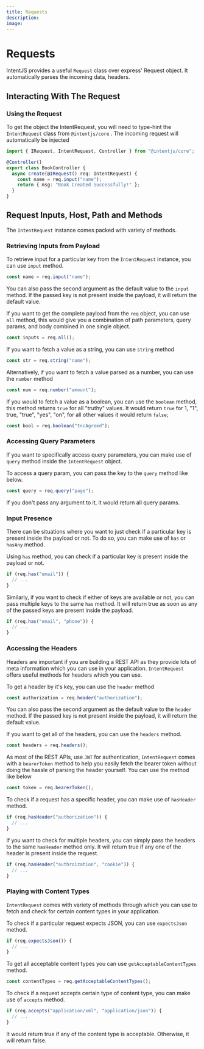 ```yaml
---
title: Requests
description:
image:
---
```


# Requests

IntentJS provides a useful `Request` class over express' Request object. It automatically parses the incoming data, headers.

## Interacting With The Request

### Using the Request

To get the object the IntentRequest, you will need to type-hint the `IntentRequest` class from `@intentjs/core` . The incoming request will automatically be injected

```ts
import { IRequest, IntentRequest, Controller } from "@intentjs/core";

@Controller()
export class BookController {
  async create(@IRequest() req: IntentRequest) {
    const name = req.input("name");
    return { msg: "Book Created Successfully!" };
  }
}
```

## Request Inputs, Host, Path and Methods

The `IntentRequest` instance comes packed with variety of methods.

### Retrieving Inputs from Payload

To retrieve input for a particular key from the `IntentRequest` instance, you can use `input` method.

```typescript
const name = req.input("name");
```

You can also pass the second argument as the default value to the `input` method. If the passed key is not present inside the payload, it will return the default value.&#x20;

If you want to get the complete payload from the `req` object, you can use `all` method, this would give you a combination of path parameters, query params, and body combined in one single object.

```typescript
const inputs = req.all();
```

If you want to fetch a value as a string, you can use `string` method

```typescript
const str = req.string("name");
```

Alternatively, if you want to fetch a value parsed as a number, you can use the `number` method

```typescript
const num = req.number("amount");
```

If you would to fetch a value as a boolean, you can use the `boolean` method, this method returns `true` for all "truthy" values. It would return `true` for 1, "1", true, "true", "yes", "on", for all other values it would return `false`;

```typescript
const bool = req.boolean("tncAgreed");
```

### Accessing Query Parameters

If you want to specifically access query parameters, you can make use of `query` method inside the `IntentRequest` object.

To access a query param, you can pass the key to the `query` method like below.

```typescript
const query = req.query("page");
```

If you don't pass any argument to it, it would return all query params.

### Input Presence

There can be situations where you want to just check if a particular key is present inside the payload or not. To do so, you can make use of `has` or `hasAny` method.

Using `has` method, you can check if a particular key is present inside the payload or not.

```typescript
if (req.has("email")) {
  // ...
}
```

Similarly, if you want to check if either of keys are available or not, you can pass multiple keys to the same `has` method. It will return true as soon as any of the passed keys are present inside the payload.

```typescript
if (req.has("email", "phone")) {
  // ...
}
```

### Accessing the Headers

Headers are important if you are building a REST API as they provide lots of meta information which you can use in your application. `IntentRequest` offers useful methods for headers which you can use.

To get a header by it's key, you can use the `header` method

```typescript
const authorization = req.header("authorization");
```

You can also pass the second argument as the default value to the `header` method. If the passed key is not present inside the payload, it will return the default value.&#x20;

If you want to get all of the headers, you can use the `headers` method.

```typescript
const headers = req.headers();
```

As most of the REST APIs, use `JWT` for authentication, `IntentRequest` comes with a `bearerToken` method to help you easily fetch the bearer token without doing the hassle of parsing the header yourself. You can use the method like below

```typescript
const token = req.bearerToken();
```

To check if a request has a specific header, you can make use of `hasHeader` method.

```typescript
if (req.hasHeader("authorization")) {
  // ...
}
```

If you want to check for multiple headers, you can simply pass the headers to the same `hasHeader` method only. It will return true if any one of the header is present inside the request.

```typescript
if (req.hasHeader("authroization", "cookie")) {
  // ...
}
```

### Playing with Content Types

`IntentRequest` comes with variety of methods through which you can use to fetch and check for certain content types in your application.

To check if a particular request expects JSON, you can use `expectsJson` method.

```typescript
if (req.expectsJson()) {
  // ...
}
```

To get all acceptable content types you can use `getAcceptableContentTypes` method.

```typescript
const contentTypes = req.getAcceptableContentTypes();
```

To check if a request accepts certain type of content type, you can make use of `accepts` method.

```typescript
if (req.accepts("application/xml", "application/json")) {
  // ...
}
```

It would return true if any of the content type is acceptable. Otherwise, it will return false.

